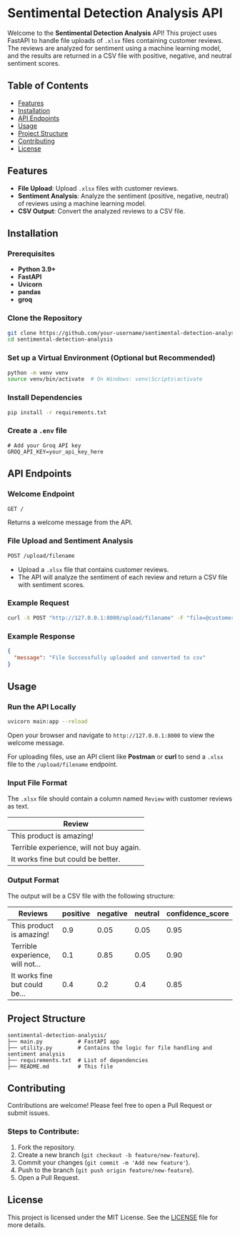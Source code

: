 
# Sentimental Detection Analysis API

Welcome to the **Sentimental Detection Analysis** API! This project uses FastAPI to handle file uploads of `.xlsx` files containing customer reviews. The reviews are analyzed for sentiment using a machine learning model, and the results are returned in a CSV file with positive, negative, and neutral sentiment scores.

## Table of Contents
- [Features](#features)
- [Installation](#installation)
- [API Endpoints](#api-endpoints)
- [Usage](#usage)
- [Project Structure](#project-structure)
- [Contributing](#contributing)
- [License](#license)

## Features
- **File Upload**: Upload `.xlsx` files with customer reviews.
- **Sentiment Analysis**: Analyze the sentiment (positive, negative, neutral) of reviews using a machine learning model.
- **CSV Output**: Convert the analyzed reviews to a CSV file.

## Installation

### Prerequisites
- **Python 3.9+**
- **FastAPI**
- **Uvicorn**
- **pandas**
- **groq**

### Clone the Repository
```bash
git clone https://github.com/your-username/sentimental-detection-analysis.git
cd sentimental-detection-analysis
```

### Set up a Virtual Environment (Optional but Recommended)
```bash
python -m venv venv
source venv/bin/activate  # On Windows: venv\Scripts\activate
```

### Install Dependencies
```bash
pip install -r requirements.txt
```

### Create a `.env` file
```plaintext
# Add your Groq API key
GROQ_API_KEY=your_api_key_here
```

## API Endpoints

### Welcome Endpoint
```bash
GET /
```
Returns a welcome message from the API.

### File Upload and Sentiment Analysis
```bash
POST /upload/filename
```
- Upload a `.xlsx` file that contains customer reviews.
- The API will analyze the sentiment of each review and return a CSV file with sentiment scores.

### Example Request
```bash
curl -X POST "http://127.0.0.1:8000/upload/filename" -F "file=@customer_reviews.xlsx"
```

### Example Response
```json
{
  "message": "File Successfully uploaded and converted to csv"
}
```

## Usage

### Run the API Locally
```bash
uvicorn main:app --reload
```

Open your browser and navigate to `http://127.0.0.1:8000` to view the welcome message.

For uploading files, use an API client like **Postman** or **curl** to send a `.xlsx` file to the `/upload/filename` endpoint.

### Input File Format

The `.xlsx` file should contain a column named `Review` with customer reviews as text.

| Review  |
|---------|
| This product is amazing! |
| Terrible experience, will not buy again. |
| It works fine but could be better. |

### Output Format
The output will be a CSV file with the following structure:

| Reviews                         | positive | negative | neutral | confidence_score |
|----------------------------------|----------|----------|---------|------------------|
| This product is amazing!         | 0.9      | 0.05     | 0.05    | 0.95             |
| Terrible experience, will not... | 0.1      | 0.85     | 0.05    | 0.90             |
| It works fine but could be...    | 0.4      | 0.2      | 0.4     | 0.85             |

## Project Structure
```plaintext
sentimental-detection-analysis/
├── main.py           # FastAPI app
├── utility.py        # Contains the logic for file handling and sentiment analysis
├── requirements.txt  # List of dependencies
├── README.md         # This file
```

## Contributing
Contributions are welcome! Please feel free to open a Pull Request or submit issues.

### Steps to Contribute:
1. Fork the repository.
2. Create a new branch (`git checkout -b feature/new-feature`).
3. Commit your changes (`git commit -m 'Add new feature'`).
4. Push to the branch (`git push origin feature/new-feature`).
5. Open a Pull Request.

## License
This project is licensed under the MIT License. See the [LICENSE](LICENSE) file for more details.

